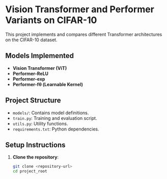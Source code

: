 # Vision Transformer and Performer Variants on CIFAR-10

This project implements and compares different Transformer architectures on the CIFAR-10 dataset.

## Models Implemented

- **Vision Transformer (ViT)**
- **Performer-ReLU**
- **Performer-exp**
- **Performer-fθ (Learnable Kernel)**

## Project Structure

- `models/`: Contains model definitions.
- `train.py`: Training and evaluation script.
- `utils.py`: Utility functions.
- `requirements.txt`: Python dependencies.

## Setup Instructions

1. **Clone the repository**:

   ```bash
   git clone <repository-url>
   cd project_root